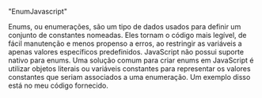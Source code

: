 "EnumJavascript" 

Enums, ou enumerações, são um tipo de dados usados para definir um conjunto de constantes nomeadas. Eles tornam o código mais legível, de fácil manutenção e menos propenso a erros, ao restringir as variáveis a apenas valores específicos predefinidos. JavaScript não possui suporte nativo para enums. Uma solução comum para criar enums em JavaScript é utilizar objetos literais ou variáveis constantes para representar os valores constantes que seriam associados a uma enumeração. Um exemplo disso está no meu código fornecido.
